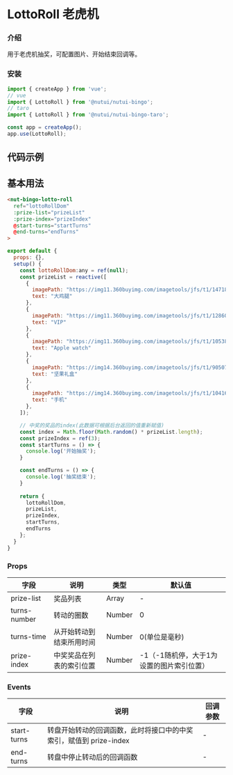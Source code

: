 # LottoRoll 老虎机

### 介绍

用于老虎机抽奖，可配置图片、开始结束回调等。

### 安装
``` javascript
import { createApp } from 'vue';
// vue
import { LottoRoll } from '@nutui/nutui-bingo';
// taro
import { LottoRoll } from '@nutui/nutui-bingo-taro';

const app = createApp();
app.use(LottoRoll);
```

## 代码示例
## 基本用法

```html
<nut-bingo-lotto-roll
  ref="lottoRollDom"
  :prize-list="prizeList"
  :prize-index="prizeIndex"
  @start-turns="startTurns"
  @end-turns="endTurns"
>
```

```javascript
export default {
  props: {},
  setup() {
    const lottoRollDom:any = ref(null);
    const prizeList = reactive([
      {
        imagePath: "https://img11.360buyimg.com/imagetools/jfs/t1/147182/12/2440/6194/5f06cde6Ead240fe8/31082e30a182a5ce.png",
        text: "大鸡腿"
      },
      {
        imagePath: "https://img11.360buyimg.com/imagetools/jfs/t1/128607/26/6643/6790/5f06cd27E9b5e15f7/7509bc7ce2da66b8.png",
        text: "VIP"
      },
      {
        imagePath: "https://img11.360buyimg.com/imagetools/jfs/t1/105385/19/15140/111093/5e6f1506E48bd0dfb/829a98a8cdb4c27f.png",
        text: "Apple watch"
      },
      {
        imagePath: "https://img14.360buyimg.com/imagetools/jfs/t1/90507/38/15165/448364/5e6f15b4E5df0c718/4bd4c3d375eec312.png",
        text: "坚果礼盒"
      },
      {
        imagePath: "https://img14.360buyimg.com/imagetools/jfs/t1/104165/34/15186/96522/5e6f1435E46bc0cb0/d4e878a15bfd9362.png",
        text: "手机"
      },
    ]);

    // 中奖的奖品的index(此数据可根据后台返回的值重新赋值)
    const index = Math.floor(Math.random() * prizeList.length);
    const prizeIndex = ref(3); 
    const startTurns = () => {
      console.log('开始抽奖');
    }

    const endTurns = () => {
      console.log('抽奖结束');
    }
   
    return {
      lottoRollDom,
      prizeList,
      prizeIndex,
      startTurns,
      endTurns
    };
  }
}
```


### Props

| 字段 | 说明 | 类型 | 默认值
|----- | ----- | ----- | ----- 
| prize-list | 奖品列表 | Array | -
| turns-number | 转动的圈数 | Number | 0
| turns-time | 从开始转动到结束所用时间 | Number | 0(单位是毫秒)
| prize-index | 中奖奖品在列表的索引位置 | Number | -1（-1随机停，大于1为设置的图片索引位置）

### Events

| 字段 | 说明 | 回调参数
|----- | ----- | -----
| start-turns | 转盘开始转动的回调函数，此时将接口中的中奖索引，赋值到 prize-index| - 
| end-turns | 转盘中停止转动后的回调函数 | - 

